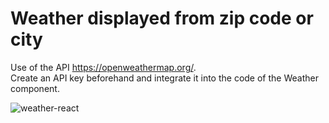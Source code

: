 # Weather displayed from zip code or city

Use of the API https://openweathermap.org/.  
Create an API key beforehand and integrate it into the code of the Weather component.

![weather-react](https://user-images.githubusercontent.com/35977024/235743170-811940bf-24d3-4c14-85ca-66ba7f73267e.gif)

